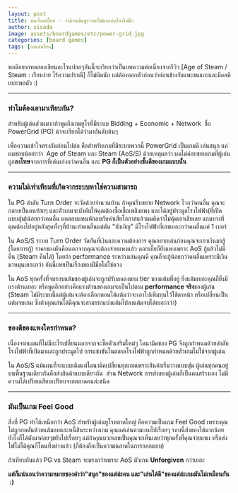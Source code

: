 ```yaml
---
layout: post
title: บ่นเรื่อยเปื่อย - ว่าด้วยเชิดชูรางรถไฟและบ่นโรงไฟฟ้า
author: sisada
image: assets/boardgames/etc/power-grid.jpg
categories: [board games]
tags: [กบเล่าเรื่อง]
---
```

พอดีอยากทดลองเขียนอะไรแปลกๆอันนี้จะเรียกว่าเป็นบทความต่อเนื่องจากรีวิว [Age of Steam / Steam : เรียบง่าย ไร้ความปราณี] ก็ไม่ผิดนัก แต่ต้องออกตัวก่อนว่าค่อนข้างจับแพะชนแกะและมีอคติเยอะพอตัว :)

---


### ทำไมต้องเอามาเทียบกัน?


สำหรับผู้เล่นส่วนมากถ้าพูดถึงเกมยูโรที่มีระบบ Bidding + Economic + Network  ชื่อ PowerGrid (PG) น่าจะเรียกได้ว่ามาอันดับต้นๆ

เพื่อความเข้าใจตรงกันก่อนไปต่อ คือสำหรับเกมที่มีระบบพวกนี้ PowerGrid เป็นเกมดี เล่นสนุก แค่ผมชอบน้อยกว่า  Age of Steam และ Steam (AoS/S) ด้วยเหตุผลว่า ผมไม่ค่อยชอบเกมที่ผู้เล่นถูก**ลงโทษ**จากการที่เล่นเก่งกว่าคนอื่น และ **PG ก็เป็นตัวอย่างชั้นดีของเกมแบบนั้น**


---


### **ความไม่เท่าเทียมที่เกิดจากระบบหาใช่ความสามารถ**


ใน PG ลำดับ Turn Order จะวัดด้วยจำนวนบ้าน ถ้าคุณรีบขยาย Network ไวกว่าคนอื่น คุณจะกลายเป็นคนท้ายๆ และตัวเกมจะบังคับให้คุณต้องซื้อเชื้อเพลิงแพง และได้อยู่ประมูลโรงไฟฟ้า(ที่เปิดแบบสุ่ม)น้อยกว่าคนอื่น ผลตอบแทนหักลบกับค่าเสียโอกาสแล้วผมคิดว่าไม่คุ้มเอาเสียเลย แถมบางทีคุณต้องไปอยู่หลังสุดทั้งๆที่บ้านเท่าคนอื่นแต่ดัน "บังเอิญ" มีโรงไฟฟ้าที่เลขเยอะกว่าคนอื่นแค่ 1 เบอร์

ใน AoS/S ระบบ Turn Order วัดกันที่เงินและความต้องการ คุณอยากเล่นก่อนคุณจะเอาเงินมาสู้ (โดยการกู้) ราคาของมันคือนอกจากคุณจะต้องจ่ายแพงแล้ว ดอกเบี้ยก็ยังแพงเพราะ AoS กู้แล้วไม่มีคืน (Steam คืนได้) โดยถ้า performance ระหว่างเล่นคุณดี คุณก็จะกู้น้อยกว่าคนอื่นเพราะมีเงินมาหมุนเยอะกว่า อันนี้เลยเป็นเรื่องของฝีมือไม่ใช่ดวง

ใน AoS ทุกครั้งที่จบรอบแต้มของผู้เล่นจะถูกปรับลดลงตาม tier ของแต้มที่อยู่ ยิ่งแต้มเยอะคุณก็ยิ่งมีแรงต้านเยอะ หรือพูดอีกอย่างคือแรงต้านของเกมจะเป็นไปตาม **performance จริง**ของผู้เล่น (Steam ไม่มีระบบนี้แต่ผู้เล่นจะต้องเลือกตอนได้แต้มว่าจะเอาไปเพิ่มทุนไว้ใช้ตาหน้า หรือเปลี่ยนเป็นแต้มจบเกม ซึ่งถ้าคุณเล่นได้ดีคุณจะสามารถแบ่งแต้มไปลงแต้มจบได้เยอะกว่า)



---


### ของดีของแพงใครกำหนด?


เนื่องจากแผนที่ไม่มีอะไรเปลี่ยนนอกจากจะซื้อตัวเสริมใหม่ๆ ไดนามิคของ PG จึงถูกกำหนดด้วยลำดับโรงไฟฟ้าที่เปิดมาและถูกประมูลไป การแข่งขันในตลาดโรงไฟฟ้าถูกกำหนดด้วยตัวเกมไม่ใช่จากผู้เล่น

ใน AoS/S แม้แผนที่จะแบบเดิมแต่ไดนามิคเปลี่ยนทุกเกมเพราะสินค้าเริ่มวางแบบสุ่ม ผู้เล่นทุกคนอยู่บนพื้นฐานเดียวกันคือส่งสินค้าแบบเดียวกัน  ส่วน Network การส่งของผู้เล่นก็เป็นคนสร้างเอง ไม่มีความได้เปรียบเสียบเปรียบจากตลาดคนล่ะชนิด



---


### มันเป็นเกม Feel Good


สิ่งที่ PG ทำได้เหนือกว่า AoS สำหรับผู้เล่นยูโรตลาดใหญ่ คือความเป็นเกม Feel Good เพราะคุณไม่ถูกกดดันด้วยแต้มลบและหนี้สินระหว่างเกม คุณแค่เล่นตามเกมไปเรื่อยๆ รอบนี้ส่งของได้มากน้อย ยังไงก็ได้ตังมาค่อยๆขยับไปเรื่อยๆ แต่ถ้าคุณบวกเลขเป็นคุณจะเห็นเลยว่าทุกครั้งที่คุณจ่ายแพง หรือส่งไฟไม่ได้คุณก็โดนทิ้งห่างแล้ว (ก็ต้องถือเป็นความฉลาดในการออกแบบ)

ถ้าเทียบกันแล้ว PG vs Steam จะตรงกว่าเพราะ AoS ตัวเกม **Unforgiven** กว่าเยอะ

**แต่ก็แน่นอนว่าความหมายของคำว่า"สนุก"ของแต่ล่ะคน และ"เล่นได้ดี"ของแต่ล่ะเกมมันไม่เหมือนกัน  :)**
